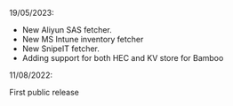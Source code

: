 19/05/2023:

* New Aliyun SAS fetcher.
* New MS Intune inventory fetcher
* New SnipeIT fetcher.
* Adding support for both HEC and KV store for Bamboo


11/08/2022:

First public release
